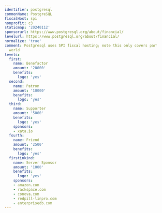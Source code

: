 ```yaml
---
identifier: postgresql
commonName: PostgreSQL
fiscalHost: spi
nonprofit: c3
staticmap: '20240112'
sponsorurl: https://www.postgresql.org/about/financial/
levelurl: https://www.postgresql.org/about/financial/
normalize: 'true'
comment: Postgresql uses SPI fiscal hosting; note this only covers part of the Postgresql
  world
levels:
  first:
    name: Benefactor
    amount: '20000'
    benefits:
      logo: 'yes'
  second:
    name: Patron
    amount: '10000'
    benefits:
      logo: 'yes'
  third:
    name: Supporter
    amount: '5000'
    benefits:
      logo: 'yes'
    sponsors:
    - xata.io
  fourth:
    name: Friend
    amount: '2500'
    benefits:
      logo: 'yes'
  firstinkind:
    name: Server Sponsor
    amount: '1000'
    benefits:
      logo: 'yes'
    sponsors:
    - amazon.com
    - rackspace.com
    - conova.com
    - redpill-linpro.com
    - enterprisedb.com
---
```

